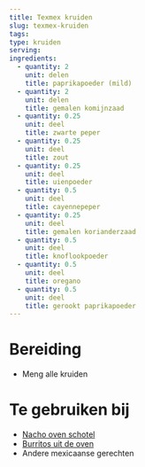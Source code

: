 ```yaml
---
title: Texmex kruiden
slug: texmex-kruiden
tags:
type: kruiden
serving:
ingredients:
  - quantity: 2
    unit: delen
    title: paprikapoeder (mild)
  - quantity: 2
    unit: delen
    title: gemalen komijnzaad
  - quantity: 0.25
    unit: deel
    title: zwarte peper
  - quantity: 0.25
    unit: deel
    title: zout
  - quantity: 0.25
    unit: deel
    title: uienpoeder
  - quantity: 0.5
    unit: deel
    title: cayennepeper
  - quantity: 0.25
    unit: deel
    title: gemalen korianderzaad
  - quantity: 0.5
    unit: deel
    title: knoflookpoeder
  - quantity: 0.5
    unit: deel
    title: oregano
  - quantity: 0.5
    unit: deel
    title: gerookt paprikapoeder
---
```


# Bereiding

- Meng alle kruiden

# Te gebruiken bij

- [Nacho oven schotel](/recepten/hoofdgerecht/nacho)
- [Burritos uit de oven](/recepten/hoofdgerecht/burrito)
- Andere mexicaanse gerechten
